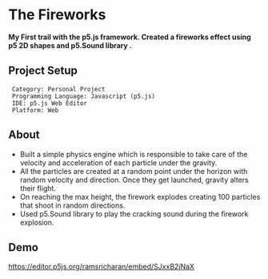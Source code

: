 # The Fireworks
**My First trail with the p5.js framework. Created a fireworks effect using p5 2D shapes and p5.Sound library .**


## Project Setup
```
 Category: Personal Project
 Programming Language: Javascript (p5.js)
 IDE: p5.js Web Editor
 Platform: Web
 ```
 
 ## About
 - Built a simple physics engine which is responsible to take care of the velocity and acceleration of each particle under the gravity.
 - All the particles are created at a random point under the horizon with random velocity and direction. Once they get launched, gravity alters their flight.
 - On reaching the max height, the firework explodes creating 100 particles that shoot in random directions.
 - Used p5.Sound library to play the cracking sound during the firework explosion.
 
 ## Demo
 
 https://editor.p5js.org/ramsricharan/embed/SJxxB2jNaX
